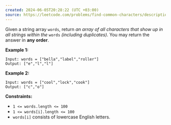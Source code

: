 ```yaml
---
created: 2024-06-05T20:28:22 (UTC +03:00)
source: https://leetcode.com/problems/find-common-characters/description/?envType=daily-question&envId=2024-06-05
---
```

Given a string array `words`, return _an array of all characters that show up in all strings within the_ `words` _(including duplicates)_. You may return the answer in **any order**.


**Example 1:**

```
Input: words = ["bella","label","roller"]
Output: ["e","l","l"]
```


**Example 2:**

```
Input: words = ["cool","lock","cook"]
Output: ["c","o"]
```


**Constraints:**

-   `1 <= words.length <= 100`
-   `1 <= words[i].length <= 100`
-   `words[i]` consists of lowercase English letters.
